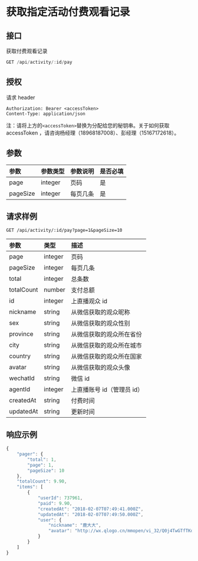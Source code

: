 # 获取指定活动付费观看记录

## 接口

获取付费观看记录

```javascript
GET /api/activity/:id/pay
```

## 授权

请求 header

```http
Authorization: Bearer <accessToken>
Content-Type: application/json
```

注：请将上方的`<accessToken>`替换为分配给您的秘钥串。关于如何获取 accessToken ，请咨询杨经理（18968187008）、彭经理（15167172618）。

## 参数

| 参数 | 参数类型 | 参数说明 | 是否必填 |
| :--- | :--- | :--- | :--- |
| page | integer | 页码 | 是 |
| pageSize | integer | 每页几条 | 是 |

## 请求样例

```http
GET /api/activity/:id/pay?page=1&pageSize=10
```

| 参数 | 类型 | 描述 |
| :--- | :--- | :--- |
| page | integer | 页码 |
| pageSize | integer | 每页几条 |
| total | integer | 总条数 |
| totalCount | number | 支付总额 |
| id | integer | 上直播观众 id |
| nickname | string | 从微信获取的观众昵称 |
| sex | string | 从微信获取的观众性别 |
| province | string | 从微信获取的观众所在省份 |
| city | string | 从微信获取的观众所在城市 |
| country | string | 从微信获取的观众所在国家 |
| avatar | string | 从微信获取的观众头像 |
| wechatId | string | 微信 id |
| agentId | integer | 上直播账号 id（管理员 id） |
| createdAt | string | 付费时间 |
| updatedAt | string | 更新时间 |

## 响应示例

```javascript
{
    "pager": {
        "total": 1,
        "page": 1,
        "pageSize": 10
    },
    "totalCount": 9.90,
    "items": [
        {
            "userId": 737961,
            "paid": 9.90,
            "createdAt": "2018-02-07T07:49:41.000Z",
            "updatedAt": "2018-02-07T07:49:50.000Z",
            "user": {
                "nickname": "鹿大大",
                "avatar": "http://wx.qlogo.cn/mmopen/vi_32/Q0j4TwGTfTKdTOKORMFGGUgib8thbKENnzZtpy0iabWcdVkh9eiaK9Ros4tcJtE88babelA7VuibGWbheFOmhd9Mxw/132"
            }
        }
    ]
}
```

